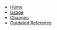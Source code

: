 * [Home](/README.md)
* [Usage](/Usage.txt)
* [Changes](/Changes.md)
* [Outdated Reference](/core/build-system.html)
